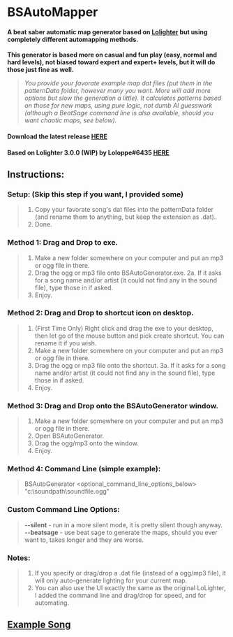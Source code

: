 # BSAutoMapper

#### A beat saber automatic map generator based on [Lolighter](https://github.com/Loloppe/Lolighter/) but using completely different automapping methods.

**This generator is based more on casual and fun play (easy, normal and hard levels), not biased toward expert and expert+ levels, but it will do those just fine as well.**


> _You provide your favorate example map dat files (put them in the patternData folder, however many you want. More will add more options but slow the generation a little). It calculates patterns based on those for new maps, using pure logic, not dumb AI guesswork (although a BeatSage command line is also available, should you want chaotic maps, see below)._

#### Download the latest release [HERE](https://github.com/uq1/BSAutoGenerator/releases/tag/release)

#### Based on Lolighter 3.0.0 (WIP) by **Loloppe#6435** [HERE](https://github.com/Loloppe/Lolighter/)


## Instructions:

### Setup: (Skip this step if you want, I provided some)
> 1. Copy your favorate song's dat files into the patternData folder (and rename them to anything, but keep the extension as .dat).
> 2. Done.

### Method 1: Drag and Drop to exe.
> 1. Make a new folder somewhere on your computer and put an mp3 or ogg file in there.
> 2. Drag the ogg or mp3 file onto BSAutoGenerator.exe.
> 2a. If it asks for a song name and/or artist (it could not find any in the sound file), type those in if asked.
> 3. Enjoy.

### Method 2: Drag and Drop to shortcut icon on desktop.
> 1. (First Time Only) Right click and drag the exe to your desktop, then let go of the mouse button and pick create shortcut. You can rename it if you wish.
> 2. Make a new folder somewhere on your computer and put an mp3 or ogg file in there.
> 3. Drag the ogg or mp3 file onto the shortcut.
> 3a. If it asks for a song name and/or artist (it could not find any in the sound file), type those in if asked.
> 4. Enjoy.

### Method 3: Drag and Drop onto the BSAutoGenerator window.
> 1. Make a new folder somewhere on your computer and put an mp3 or ogg file in there.
> 2. Open BSAutoGenerator.
> 3. Drag the ogg/mp3 onto the window.
> 4. Enjoy.

### Method 4: Command Line (simple example):
> BSAutoGenerator <optional_command_line_options_below> "c:\soundpath\soundfile.ogg"

### Custom Command Line Options:
> **--silent**    - run in a more silent mode, it is pretty silent though anyway.
> **--beatsage**  - use beat sage to generate the maps, should you ever want to, takes longer and they are worse.

### Notes:
> 1. If you specify or drag/drop a .dat file (instead of a ogg/mp3 file), it will only auto-generate lighting for your current map.
> 2. You can also use the UI exactly the same as the original LoLighter, I added the command line and drag/drop for speed, and for automating.


## [Example Song](https://tinyurl.com/nhc96snz)
